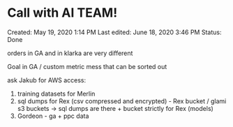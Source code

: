 # Call with AI TEAM!

Created: May 19, 2020 1:14 PM
Last edited: June 18, 2020 3:46 PM
Status: Done

orders in GA and in klarka are very different

Goal in GA / custom metric mess that can be sorted out

ask Jakub for AWS access:

1. training datasets for Merlin
2. sql dumps for Rex (csv compressed and encrypted) - Rex bucket / glami s3 buckets → sql dumps are there + bucket strictly for Rex (models)
3. Gordeon - ga + ppc data